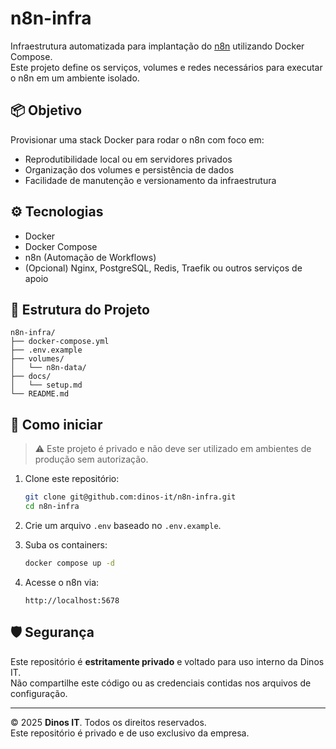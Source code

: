 # n8n-infra

Infraestrutura automatizada para implantação do [n8n](https://n8n.io) utilizando Docker Compose.  
Este projeto define os serviços, volumes e redes necessários para executar o n8n em um ambiente isolado.

## 📦 Objetivo

Provisionar uma stack Docker para rodar o n8n com foco em:
- Reprodutibilidade local ou em servidores privados
- Organização dos volumes e persistência de dados
- Facilidade de manutenção e versionamento da infraestrutura

## ⚙️ Tecnologias

- Docker
- Docker Compose
- n8n (Automação de Workflows)
- (Opcional) Nginx, PostgreSQL, Redis, Traefik ou outros serviços de apoio

## 📁 Estrutura do Projeto

```
n8n-infra/
├── docker-compose.yml
├── .env.example
├── volumes/
│   └── n8n-data/
├── docs/
│   └── setup.md
└── README.md
```

## 🚀 Como iniciar

> ⚠️ Este projeto é privado e não deve ser utilizado em ambientes de produção sem autorização.

1. Clone este repositório:
   ```bash
   git clone git@github.com:dinos-it/n8n-infra.git
   cd n8n-infra
   ```

2. Crie um arquivo `.env` baseado no `.env.example`.

3. Suba os containers:
   ```bash
   docker compose up -d
   ```

4. Acesse o n8n via:
   ```
   http://localhost:5678
   ```

## 🛡️ Segurança

Este repositório é **estritamente privado** e voltado para uso interno da Dinos IT.  
Não compartilhe este código ou as credenciais contidas nos arquivos de configuração.

---

© 2025 **Dinos IT**. Todos os direitos reservados.  
Este repositório é privado e de uso exclusivo da empresa.
